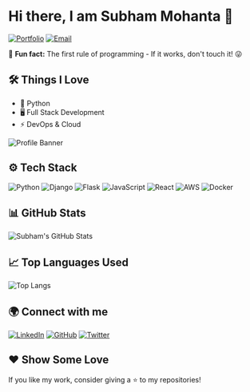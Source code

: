 # Hi there, I am Subham Mohanta 👋

[![Portfolio](https://img.shields.io/badge/Portfolio-Website-blue)]([your-portfolio-link](https://www.linkedin.com/in/subhammohanta/))
[![Email](https://img.shields.io/badge/Email-subhammohanta2017@gmail.com-red)](mailto:subhammohanta2017@gmail.com)

🚀 **Fun fact:** The first rule of programming - If it works, don't touch it! 😜  

## 🛠️ Things I Love  

- 🚀 Python  
- 🖥️ Full Stack Development  
- ⚡ DevOps & Cloud

![Profile Banner](assets/banner.png)

## ⚙️ Tech Stack  

![Python](https://img.shields.io/badge/Python-3776AB?style=for-the-badge&logo=python&logoColor=white)
![Django](https://img.shields.io/badge/Django-092E20?style=for-the-badge&logo=django&logoColor=white)
![Flask](https://img.shields.io/badge/Flask-000000?style=for-the-badge&logo=flask&logoColor=white)
![JavaScript](https://img.shields.io/badge/JavaScript-F7DF1E?style=for-the-badge&logo=javascript&logoColor=black)
![React](https://img.shields.io/badge/React-61DAFB?style=for-the-badge&logo=react&logoColor=black)
![AWS](https://img.shields.io/badge/AWS-232F3E?style=for-the-badge&logo=amazonaws&logoColor=white)
![Docker](https://img.shields.io/badge/Docker-2496ED?style=for-the-badge&logo=docker&logoColor=white)


## 📊 GitHub Stats  

![Subham's GitHub Stats](https://github-readme-stats.vercel.app/api?username=iammsubham&show_icons=true&theme=tokyonight)

## 📈 Top Languages Used  

![Top Langs](https://github-readme-stats.vercel.app/api/top-langs/?username=iammsubham&layout=compact&theme=radical)


## 🌍 Connect with me  

[![LinkedIn](https://img.shields.io/badge/LinkedIn-0077B5?style=for-the-badge&logo=linkedin&logoColor=white)]([your-linkedin-link](https://www.linkedin.com/in/subhammohanta/))
[![GitHub](https://img.shields.io/badge/GitHub-181717?style=for-the-badge&logo=github&logoColor=white)](https://github.com/iammsubham)
[![Twitter](https://img.shields.io/badge/Twitter-1DA1F2?style=for-the-badge&logo=twitter&logoColor=white)]([your-twitter-link](https://x.com/iaamsubham))

## ❤️ Show Some Love  

If you like my work, consider giving a ⭐ to my repositories!  






